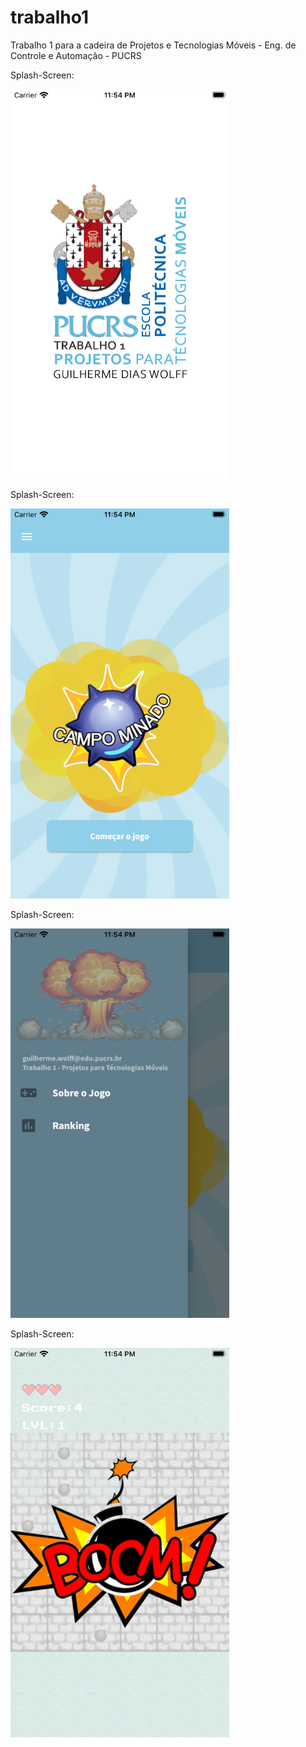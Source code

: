 # trabalho1

Trabalho 1 para a cadeira de Projetos e Tecnologias Móveis - Eng. de Controle e Automação - PUCRS

Splash-Screen:

<p align="left">
  <img src="https://github.com/GuiWolff/campo-minado_projeto-para-tecnologias-moveis/blob/master/assets/screenshots/1.png?raw=true?raw=true )" width="350" title="hover text">
</p>

Splash-Screen:

<p align="left">
  <img src="https://github.com/GuiWolff/campo-minado_projeto-para-tecnologias-moveis/blob/master/assets/screenshots/2.png?raw=true?raw=true )" width="350" title="hover text">
</p>

Splash-Screen:

<p align="left">
  <img src="https://github.com/GuiWolff/campo-minado_projeto-para-tecnologias-moveis/blob/master/assets/screenshots/3.png?raw=true?raw=true )" width="350" title="hover text">
</p>

Splash-Screen:

<p align="left">
  <img src="https://github.com/GuiWolff/campo-minado_projeto-para-tecnologias-moveis/blob/master/assets/screenshots/4.png?raw=true?raw=true )" width="350" title="hover text">
</p>
